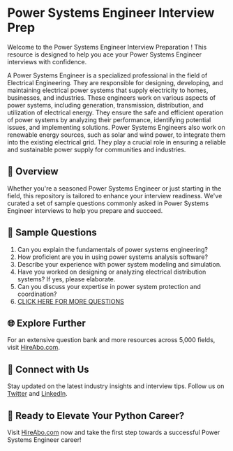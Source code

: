 # Power Systems Engineer Interview Prep

Welcome to the Power Systems Engineer Interview Preparation ! This resource is designed to help you ace your Power Systems Engineer interviews with confidence.

A Power Systems Engineer is a specialized professional in the field of Electrical Engineering. They are responsible for designing, developing, and maintaining electrical power systems that supply electricity to homes, businesses, and industries. These engineers work on various aspects of power systems, including generation, transmission, distribution, and utilization of electrical energy. They ensure the safe and efficient operation of power systems by analyzing their performance, identifying potential issues, and implementing solutions. Power Systems Engineers also work on renewable energy sources, such as solar and wind power, to integrate them into the existing electrical grid. They play a crucial role in ensuring a reliable and sustainable power supply for communities and industries.

## 🚀 Overview

Whether you're a seasoned Power Systems Engineer or just starting in the field, this repository is tailored to enhance your interview readiness. We've curated a set of sample questions commonly asked in Power Systems Engineer interviews to help you prepare and succeed.

## 📝 Sample Questions

1. Can you explain the fundamentals of power systems engineering?
2. How proficient are you in using power systems analysis software?
3. Describe your experience with power system modeling and simulation.
4. Have you worked on designing or analyzing electrical distribution systems? If yes, please elaborate.
5. Can you discuss your expertise in power system protection and coordination?
6. [CLICK HERE FOR MORE QUESTIONS](https://hireabo.com/job/3_2_3/Power%20Systems%20Engineer)

## 🌐 Explore Further

For an extensive question bank and more resources across 5,000 fields, visit [HireAbo.com](https://www.hireabo.com).

## 📱 Connect with Us

Stay updated on the latest industry insights and interview tips. Follow us on [Twitter](https://twitter.com/hireabo) and [LinkedIn](https://www.linkedin.com/in/hire-abo-3609972a8/).

## 🚀 Ready to Elevate Your Python Career?

Visit [HireAbo.com](https://www.hireabo.com) now and take the first step towards a successful Power Systems Engineer career!